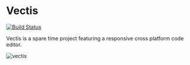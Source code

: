# Vectis
[![Build Status](https://travis-ci.org/marcodiiga/vectis.svg?branch=master)](https://travis-ci.org/marcodiiga/vectis)

Vectis is a spare time project featuring a responsive cross platform code editor.

![vectis](https://github.com/marcodiiga/vectis/raw/master/res/vectis.gif)
